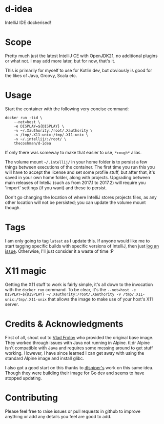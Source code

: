 # d-idea

IntelliJ IDE dockerised!

# Scope

Pretty much just the latest IntelliJ CE with OpenJDK21, no additional plugins or what not.
I may add more later, but for now, that's it.

This is primarily for myself to use for Kotlin dev, but obviously is good for the likes of Java, Groovy, Scala etc.

# Usage

Start the container with the following very concise command:

```
docker run -tid \
    --net=host \
    -e DISPLAY=${DISPLAY} \
    -v ~/.Xauthority:/root/.Xauthority \
    -v /tmp/.X11-unix:/tmp/.X11-unix \
    -v ~/.intellij/:/root/ \
    thecoshman/d-idea
```

If only there was someway to make that easier to use, `*cough*` alias.

The volume mount `~/.intellij/` in your home folder is to persist a few things between executions of the container.
The first time you run this you will have to accept the license and set some profile stuff, but after that, it's saved in your own home folder, along with projects.
Upgrading between main releases of InteliJ (such as from 2017.1 to 2017.2) will require you 'import' settings (if you want) and these to persist.

Don't go changing the location of where IntelliJ stores projects files, as any other location will not be persisted; you can update the volume mount though.

# Tags

I am only going to tag `latest` as I update this.
If anyone would like me to start tagging specific builds with specific versions of IntelliJ, then just [log an issue](https://github.com/thecoshman/d-idea/issues).
Otherwise, I'll just consider it a waste of time :P

# X11 magic

Getting the X11 stuff to work is fairly simple, it's all down to the invocation with the `docker run` command.
To be clear, it's the `--net=host -e DISPLAY=${DISPLAY} ~/.Xauthority:/root/.Xauthority -v /tmp/.X11-unix:/tmp/.X11-unix` that allows the image to make use of your host's X11 server.

# Credits & Acknowledgments 

First of all, shout out to [Vlad Frolov](https://github.com/frol) who provided the original base image.
They worked through issues with Java not running in Alpine.
tl;dr Alpine isn't compatible with Java and requires some messing around to get stuff working.
However, I have since learned I can get away with using the standard Alpine image and install glibc.

I also got a good start on this thanks to [dlsniper's](https://github.com/dlsniper/docker-intellij) work on this same idea.
Though they were building their image for Go dev and seems to have stopped updating.

# Contributing

Please feel free to raise issues or pull requests in github to improve anything or add any details you feel are good to add.
